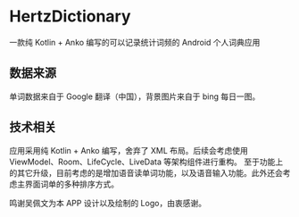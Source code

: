 # HertzDictionary
一款纯 Kotlin + Anko 编写的可以记录统计词频的 Android 个人词典应用

## 数据来源
单词数据来自于 Google 翻译（中国），背景图片来自于 bing 每日一图。

## 技术相关
应用采用纯 Kotlin + Anko 编写，舍弃了 XML 布局。后续会考虑使用 ViewModel、Room、LifeCycle、LiveData 等架构组件进行重构。
至于功能上的其它升级，目前考虑的是增加语音读单词功能，以及语音输入功能。此外还会考虑主界面词单的多种排序方式。

鸣谢吴佩文为本 APP 设计以及绘制的 Logo，由衷感谢。
